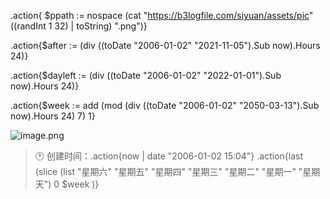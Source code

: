 .action{ $ppath := nospace (cat "https://b3logfile.com/siyuan/assets/pic" ((randInt 1 32) | toString) ".png")}

.action{$after := (div ((toDate "2006-01-02" "2021-11-05").Sub now).Hours 24)}

.action{$dayleft := (div ((toDate "2006-01-02" "2022-01-01").Sub now).Hours 24)}

.action{$week := add (mod (div ((toDate "2006-01-02" "2050-03-13").Sub now).Hours 24) 7) 1}


![image.png](.action{$ppath})


> 🕐 创建时间：.action{now | date "2006-01-02 15:04"} .action{last (slice (list "星期六" "星期五" "星期四" "星期三" "星期二" "星期一" "星期天") 0 $week )}

